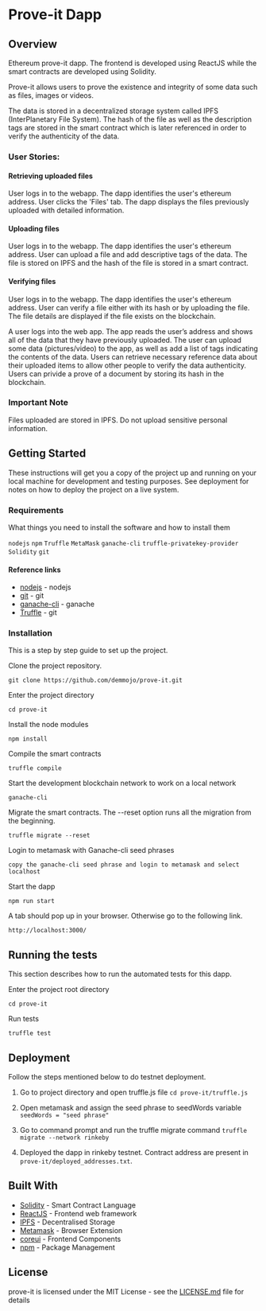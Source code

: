 # Prove-it Dapp

## Overview
Ethereum prove-it dapp. The frontend is developed using ReactJS while the smart contracts are developed using Solidity.

Prove-it allows users to prove the existence and integrity of some data such as files, images or videos. 

The data is stored in a decentralized storage system called IPFS (InterPlanetary File System). The hash of the file as well as the description tags are stored in the smart contract which is later referenced in order to verify the authenticity of the data.

### User Stories:

#### Retrieving uploaded files
User logs in to the webapp.
The dapp identifies the user's ethereum address.
User clicks the 'Files' tab.
The dapp displays the files previously uploaded with detailed information.

#### Uploading files
User logs in to the webapp.
The dapp identifies the user's ethereum address.
User can upload a file and add descriptive tags of the data. 
The file is stored on IPFS and the hash of the file is stored in a smart contract.

#### Verifying files
User logs in to the webapp.
The dapp identifies the user's ethereum address.
User can verify a file either with its hash or by uploading the file. 
The file details are displayed if the file exists on the blockchain. 


A user logs into the web app. 
The app reads the user’s address and shows all of the data that they have previously uploaded.
The user can upload some data (pictures/video) to the app, as well as add a list of tags indicating the contents of the data.
Users can retrieve necessary reference data about their uploaded items to allow other people to verify the data authenticity.
Users can privide a prove of a document by storing its hash in the blockchain. 

### Important Note
Files uploaded are stored in IPFS. Do not upload sensitive personal information. 

## Getting Started

These instructions will get you a copy of the project up and running on your local machine for development and testing purposes. See deployment for notes on how to deploy the project on a live system.

### Requirements

What things you need to install the software and how to install them

`nodejs` 
`npm` 
`Truffle` 
`MetaMask` 
`ganache-cli`
`truffle-privatekey-provider` 
`Solidity`
`git` 


#### Reference links

* [nodejs](https://www.digitalocean.com/community/tutorials/how-to-install-node-js-on-ubuntu-18-04) - nodejs
* [git](https://www.digitalocean.com/community/tutorials/how-to-install-git-on-ubuntu-14-04) - git
* [ganache-cli](https://github.com/trufflesuite/ganache-cli) - ganache
* [Truffle](https://truffleframework.com/docs/truffle/getting-started/installation) - git


### Installation

This is a step by step guide to set up the project.

Clone the project repository.

```
git clone https://github.com/demmojo/prove-it.git
```

Enter the project directory

```
cd prove-it
```

Install the node modules

```
npm install
```

Compile the smart contracts

```
truffle compile
```

Start the development blockchain network to work on a local network

```
ganache-cli
```

Migrate the smart contracts. The --reset option runs all the migration from the beginning.

```
truffle migrate --reset
```


Login to metamask with Ganache-cli seed phrases

```
copy the ganache-cli seed phrase and login to metamask and select localhost
```

Start the dapp

```
npm run start
```

A tab should pop up in your browser. Otherwise go to the following link.

```
http://localhost:3000/
```

## Running the tests

This section describes how to run the automated tests for this dapp. 

Enter the project root directory

```
cd prove-it
```

Run tests

```
truffle test
```

## Deployment

Follow the steps mentioned below to do testnet deployment.

1. Go to project directory and open truffle.js file
`cd prove-it/truffle.js`

2. Open metamask and assign the seed phrase to seedWords variable
`seedWords = "seed phrase"`

3. Go to command prompt and run the truffle migrate command
`truffle migrate --network rinkeby` 

4. Deployed the dapp in rinkeby testnet. Contract address are present in `prove-it/deployed_addresses.txt`.

## Built With

* [Solidity](https://reactjs.org/docs/getting-started.html) - Smart Contract Language
* [ReactJS](https://reactjs.org/docs/getting-started.html) - Frontend web framework 
* [IPFS](https://reactjs.org/docs/getting-started.html) - Decentralised Storage
* [Metamask](https://reactjs.org/docs/getting-started.html) - Browser Extension
* [coreui](https://coreui.io/v1/docs/getting-started/introduction/#reactjs) - Frontend Components
* [npm](https://www.npmjs.com/) - Package Management


## License

prove-it is licensed under the MIT License - see the [LICENSE.md](LICENSE.md) file for details

